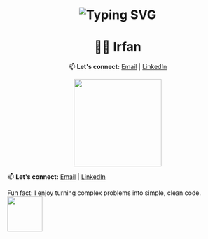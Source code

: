 

<!-- README.md -->
<h1 align="center">
  <img src="https://readme-typing-svg.demolab.com?font=Press+Start+2P&size=30&pause=1000&color=00FFFF&center=true&vCenter=true&width=900&lines=WELCOME+TO+MY+GITHUB+PROFILE!" alt="Typing SVG" />
</h1>




<div align="center">

# 👨‍💻  Irfan



📫 **Let's connect:** [Email](mohdirfan68883@gmail.com) | [LinkedIn](your-link)

<img src="https://media.giphy.com/media/LMt9638dO8dftAjtco/giphy.gif" width="200">

</div>


📫 **Let's connect:** [Email](mohdirfan68883@gmail.com) | [LinkedIn](your-link)

Fun fact: I enjoy turning complex problems into simple, clean code.
<img src="https://media.giphy.com/media/JIX9t2j0ZTN9S/giphy.gif" width="80">



<!---
MIRFANY/MIRFANY is a ✨ special ✨ repository because its `README.md` (this file) appears on your GitHub profile.
You can click the Preview link to take a look at your changes.
--->
